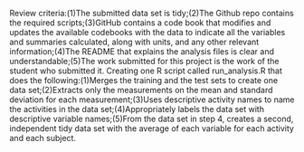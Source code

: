 Review criteria:(1)The submitted data set is tidy;(2)The Github repo contains the required scripts;(3)GitHub contains a code book that modifies and updates the available codebooks with the data to indicate all the variables and summaries calculated, along with units, and any other relevant information;(4)The README that explains the analysis files is clear and understandable;(5)The work submitted for this project is the work of the student who submitted it.
Creating one R script called run_analysis.R that does the following:(1)Merges the training and the test sets to create one data set;(2)Extracts only the measurements on the mean and standard deviation for each measurement;(3)Uses descriptive activity names to name the activities in the data set;(4)Appropriately labels the data set with descriptive variable names;(5)From the data set in step 4, creates a second, independent tidy data set with the average of each variable for each activity and each subject.
